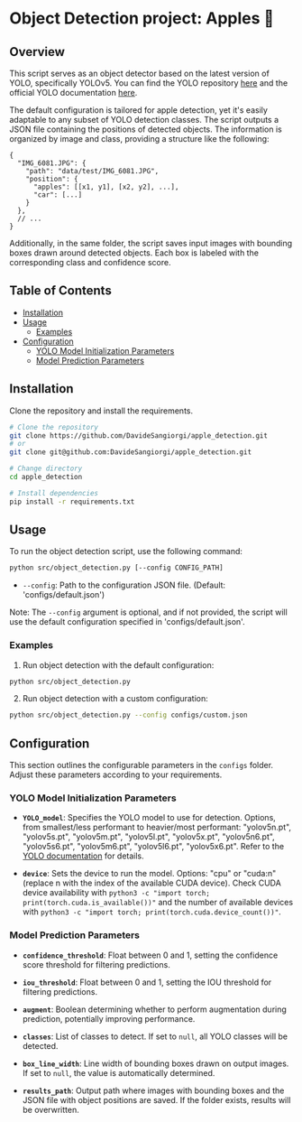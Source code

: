 # Object Detection project: Apples :apple:


## Overview

This script serves as an object detector based on the latest version of YOLO, specifically YOLOv5. 
You can find the YOLO repository [here](https://github.com/ultralytics/yolov5) 
and the official YOLO documentation [here](https://docs.ultralytics.com/yolov5/).

The default configuration is tailored for apple detection, yet it's easily adaptable to any subset of YOLO detection classes. 
The script outputs a JSON file containing the positions of detected objects. 
The information is organized by image and class, providing a structure like the following:

```
{
  "IMG_6081.JPG": {
    "path": "data/test/IMG_6081.JPG",
    "position": {
      "apples": [[x1, y1], [x2, y2], ...],
      "car": [...]
    }
  },
  // ...
}
```

Additionally, in the same folder, the script saves input images with bounding boxes drawn around detected objects. 
Each box is labeled with the corresponding class and confidence score.

## Table of Contents

- [Installation](#Installation)
- [Usage](#Usage)
  - [Examples](#Examples)
- [Configuration](#configuration)
  - [YOLO Model Initialization Parameters](#YOLO-Model-Initialization-Parameters)
  - [Model Prediction Parameters](#Model-Prediction-Parameters)


## Installation
Clone the repository and install the requirements.

```bash
# Clone the repository
git clone https://github.com/DavideSangiorgi/apple_detection.git
# or
git clone git@github.com:DavideSangiorgi/apple_detection.git

# Change directory
cd apple_detection

# Install dependencies
pip install -r requirements.txt
```

## Usage

To run the object detection script, use the following command:

```bash
python src/object_detection.py [--config CONFIG_PATH]
```

- `--config`: Path to the configuration JSON file. (Default: 'configs/default.json')

Note: The `--config` argument is optional, and if not provided, 
the script will use the default configuration specified in 'configs/default.json'.

### Examples

1. Run object detection with the default configuration:

```bash
python src/object_detection.py
```

2. Run object detection with a custom configuration:

```bash
python src/object_detection.py --config configs/custom.json
```

## Configuration

This section outlines the configurable parameters in the `configs` folder. Adjust these parameters according to your requirements.

### YOLO Model Initialization Parameters

- **`YOLO_model`**: Specifies the YOLO model to use for detection. 
Options, from smallest/less performant to heavier/most performant: "yolov5n.pt", "yolov5s.pt", "yolov5m.pt", "yolov5l.pt", "yolov5x.pt", "yolov5n6.pt", "yolov5s6.pt", "yolov5m6.pt", "yolov5l6.pt", "yolov5x6.pt". 
Refer to the [YOLO documentation](https://docs.ultralytics.com/yolov5/) for details.

- **`device`**: Sets the device to run the model. 
Options: "cpu" or "cuda:n" (replace n with the index of the available CUDA device). 
Check CUDA device availability with `python3 -c "import torch; print(torch.cuda.is_available())"` and the number of available devices with `python3 -c "import torch; print(torch.cuda.device_count())"`.

### Model Prediction Parameters

- **`confidence_threshold`**: Float between 0 and 1, setting the confidence score threshold for filtering predictions.

- **`iou_threshold`**: Float between 0 and 1, setting the IOU threshold for filtering predictions.

- **`augment`**: Boolean determining whether to perform augmentation during prediction, potentially improving performance.

- **`classes`**: List of classes to detect. If set to `null`, all YOLO classes will be detected.

- **`box_line_width`**: Line width of bounding boxes drawn on output images. If set to `null`, the value is automatically determined.

- **`results_path`**: Output path where images with bounding boxes and the JSON file with object positions are saved. If the folder exists, results will be overwritten.


